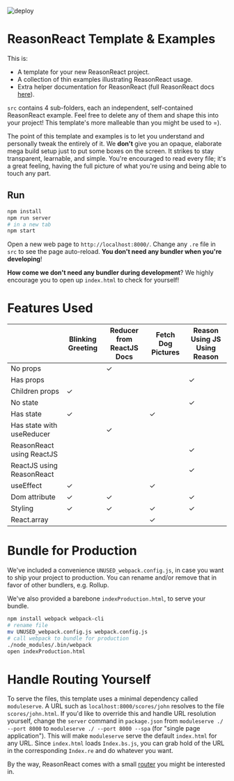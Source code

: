 ![deploy](https://github.com/hervan/avenue/workflows/deploy/badge.svg)

# ReasonReact Template & Examples

This is:

- A template for your new ReasonReact project.
- A collection of thin examples illustrating ReasonReact usage.
- Extra helper documentation for ReasonReact (full ReasonReact docs [here](https://reasonml.github.io/reason-react/)).

`src` contains 4 sub-folders, each an independent, self-contained ReasonReact example. Feel free to delete any of them and shape this into your project! This template's more malleable than you might be used to =).

The point of this template and examples is to let you understand and personally tweak the entirely of it. We **don't** give you an opaque, elaborate mega build setup just to put some boxes on the screen. It strikes to stay transparent, learnable, and simple. You're encouraged to read every file; it's a great feeling, having the full picture of what you're using and being able to touch any part.

## Run

```sh
npm install
npm run server
# in a new tab
npm start
```

Open a new web page to `http://localhost:8000/`. Change any `.re` file in `src` to see the page auto-reload. **You don't need any bundler when you're developing**!

**How come we don't need any bundler during development**? We highly encourage you to open up `index.html` to check for yourself!

# Features Used

|                           | Blinking Greeting | Reducer from ReactJS Docs | Fetch Dog Pictures | Reason Using JS Using Reason |
| ------------------------- | ----------------- | ------------------------- | ------------------ | ---------------------------- |
| No props                  |                   | ✓                         |                    |                              |
| Has props                 |                   |                           |                    | ✓                            |
| Children props            | ✓                 |                           |                    |                              |
| No state                  |                   |                           |                    | ✓                            |
| Has state                 | ✓                 |                           | ✓                  |                              |
| Has state with useReducer |                   | ✓                         |                    |                              |
| ReasonReact using ReactJS |                   |                           |                    | ✓                            |
| ReactJS using ReasonReact |                   |                           |                    | ✓                            |
| useEffect                 | ✓                 |                           | ✓                  |                              |
| Dom attribute             | ✓                 | ✓                         |                    | ✓                            |
| Styling                   | ✓                 | ✓                         | ✓                  | ✓                            |
| React.array               |                   |                           | ✓                  |                              |

# Bundle for Production

We've included a convenience `UNUSED_webpack.config.js`, in case you want to ship your project to production. You can rename and/or remove that in favor of other bundlers, e.g. Rollup.

We've also provided a barebone `indexProduction.html`, to serve your bundle.

```sh
npm install webpack webpack-cli
# rename file
mv UNUSED_webpack.config.js webpack.config.js
# call webpack to bundle for production
./node_modules/.bin/webpack
open indexProduction.html
```

# Handle Routing Yourself

To serve the files, this template uses a minimal dependency called `moduleserve`. A URL such as `localhost:8000/scores/john` resolves to the file `scores/john.html`. If you'd like to override this and handle URL resolution yourself, change the `server` command in `package.json` from `moduleserve ./ --port 8000` to `moduleserve ./ --port 8000 --spa` (for "single page application"). This will make `moduleserve` serve the default `index.html` for any URL. Since `index.html` loads `Index.bs.js`, you can grab hold of the URL in the corresponding `Index.re` and do whatever you want.

By the way, ReasonReact comes with a small [router](https://reasonml.github.io/reason-react/docs/en/router) you might be interested in.
